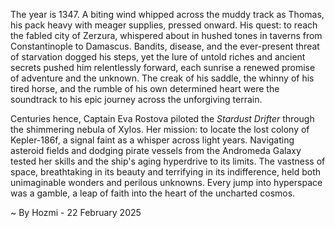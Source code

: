 
The year is 1347.  A biting wind whipped across the muddy track as Thomas, his pack heavy with meager supplies, pressed onward.  His quest: to reach the fabled city of Zerzura, whispered about in hushed tones in taverns from Constantinople to Damascus.  Bandits, disease, and the ever-present threat of starvation dogged his steps, yet the lure of untold riches and ancient secrets pushed him relentlessly forward, each sunrise a renewed promise of adventure and the unknown.  The creak of his saddle, the whinny of his tired horse, and the rumble of his own determined heart were the soundtrack to his epic journey across the unforgiving terrain.


Centuries hence, Captain Eva Rostova piloted the *Stardust Drifter* through the shimmering nebula of Xylos. Her mission: to locate the lost colony of Kepler-186f, a signal faint as a whisper across light years. Navigating asteroid fields and dodging pirate vessels from the Andromeda Galaxy tested her skills and the ship's aging hyperdrive to its limits.  The vastness of space, breathtaking in its beauty and terrifying in its indifference, held both unimaginable wonders and perilous unknowns. Every jump into hyperspace was a gamble, a leap of faith into the heart of the uncharted cosmos.

~ By Hozmi - 22 February 2025
